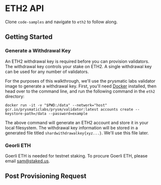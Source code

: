 # ETH2 API

Clone ``code-samples`` and navigate to ``eth2`` to follow along.

## Getting Started

### Generate a Withdrawal Key
An ETH2 withdrawal key is required before you can provision validators. The withdrawal key controls your stake on ETH2. A single withdrawal key can be used for any number of validators.

For the purposes of this walkthrough, we'll use the prysmatic labs validator image to generate a withdrawal key. First, you'll need [Docker](https://docs.docker.com/get-docker/) installed, then head over to the command line, and run the following command in the ``eth2`` directory:

```
docker run -it -v "$PWD:/data" --network="host" gcr.io/prysmaticlabs/prysm/validator:latest accounts create --keystore-path=/data --password=example
```

The above command will generate an ETH2 account and store it in your local filesystem. The withdrawal key information will be stored in a generated file titled ``shardwithdrawalkey{xyz...}``. We'll use this file later.

### Georli ETH
Goerli ETH is needed for testnet staking. To procure Goerli ETH, please email sam@staked.us.

## Post Provisioning Request


